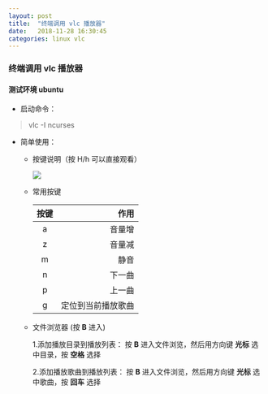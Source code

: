 ```yaml
---
layout: post
title:  "终端调用 vlc 播放器"
date:   2018-11-28 16:30:45
categories: linux vlc
---
```

### 终端调用 vlc 播放器

#### 测试环境 ubuntu
- 启动命令：

>vlc -I ncurses

- 简单使用：

    - 按键说明（按 H/h 可以直接观看）
    
        ![ ](../../../../../images/vlc/vlc_help.png)
        
    - 常用按键
    
        | 按键 | 作用 |
        | :--: | --: |
        | a | 音量增 |
        | z | 音量减 |
        | m | 静音 |
        | n | 下一曲 |
        | p | 上一曲 |
        | g | 定位到当前播放歌曲 |
        
    - 文件浏览器 (按 **B** 进入)

        1.添加播放目录到播放列表：
            按 **B** 进入文件浏览，然后用方向键 **光标** 选中目录，按 **空格** 选择
        
        2.添加播放歌曲到播放列表：
            按 **B** 进入文件浏览，然后用方向键 **光标** 选中歌曲，按 **回车** 选择
